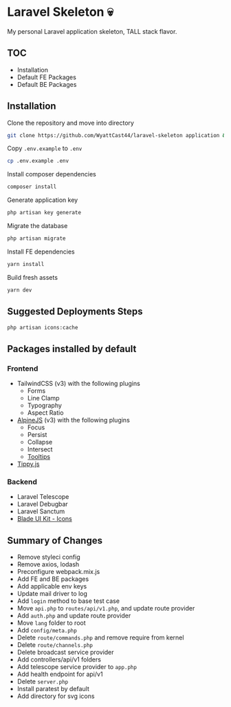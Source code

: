 # Laravel Skeleton 💀

My personal Laravel application skeleton, TALL stack flavor.

## TOC

- Installation
- Default FE Packages
- Default BE Packages

## Installation

Clone the repository and move into directory

```bash
git clone https://github.com/WyattCast44/laravel-skeleton application && cd application
```

Copy `.env.example` to `.env`

```bash
cp .env.example .env
```

Install composer dependencies

```bash
composer install
```

Generate application key

```bash
php artisan key generate
```

Migrate the database

```bash
php artisan migrate
```

Install FE dependencies

```bash
yarn install
```

Build fresh assets

```bash
yarn dev
```

## Suggested Deployments Steps

```bash
php artisan icons:cache
```

## Packages installed by default

### Frontend

- TailwindCSS (v3) with the following plugins
    - Forms
    - Line Clamp
    - Typography
    - Aspect Ratio
- [AlpineJS](https://alpinejs.dev) (v3) with the following plugins
    - Focus
    - Persist
    - Collapse
    - Intersect
    - [Tooltips](https://github.com/ryangjchandler/alpine-tooltip)
- [Tippy.js](https://tippyjs.bootcss.com/getting-started/)

### Backend

- Laravel Telescope
- Laravel Debugbar
- Laravel Sanctum
- [Blade UI Kit - Icons](https://github.com/blade-ui-kit/blade-icons)

## Summary of Changes

- Remove styleci config
- Remove axios, lodash
- Preconfigure webpack.mix.js
- Add FE and BE packages
- Add applicable env keys
- Update mail driver to log
- Add `login` method to base test case
- Move `api.php` to `routes/api/v1.php`, and update route provider
- Add `auth.php` and update route provider
- Move `lang` folder to root
- Add `config/meta.php`
- Delete `route/commands.php` and remove require from kernel
- Delete `route/channels.php`
- Delete broadcast service provider
- Add controllers/api/v1 folders
- Add telescope service provider to `app.php`
- Add health endpoint for api/v1
- Delete `server.php`
- Install paratest by default
- Add directory for svg icons